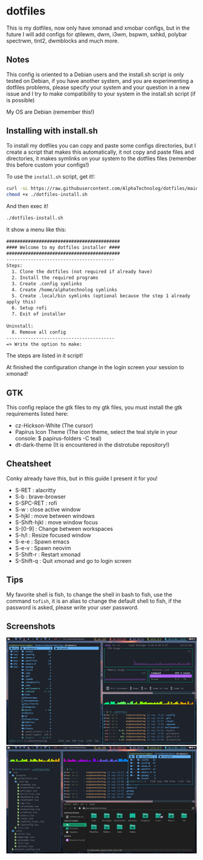 # dotfiles

This is my dotfiles, now only have xmonad and xmobar configs, but in
the future I will add configs for qtilewm, dwm, i3wm, bspwm, sxhkd, polybar
spectrwm, tint2, dwmblocks and much more.

## Notes

This config is oriented to a Debian users and the install.sh script is only
tested on Debian, if you have another system, and you are experimenting a
dotfiles problems, please specify your system and your question in a new issue
and I try to make compatibility to your system in the install.sh script (if is possible)

My OS are Debian (remember this!)

## Installing with install.sh

To install my dotfiles you can copy and paste some configs directories, but I
create a script that makes this automatically, it not copy and paste files and
directories, it makes symlinks on your system to the dotfiles files (remember this before custom your configs!)

To use the `install.sh` script, get it!:

```sh
curl -sL https://raw.githubusercontent.com/AlphaTechnolog/dotfiles/main/install.sh -o dotfiles-install.sh
chmod +x ./dotfiles-install.sh
```

And then exec it!

```sh
./dotfiles-install.sh
```

It show a menu like this:

```
##########################################
#### Welcome to my dotfiles installer ####
##########################################
----------------------------------------
Steps:
  1. Clone the dotfiles (not required if already have)
  2. Install the required programs
  3. Create .config symlinks
  4. Create /home/alphatechnolog symlinks
  5. Create .local/bin symlinks (optional because the step 1 already apply this)
  6. Setup rofi
  7. Exit of installer

Uninstall:
  8. Remove all config
----------------------------------------
=> Write the option to make:
```

The steps are listed in it script!

At finished the configuration change in the login screen your session to xmonad!

## GTK

This config replace the gtk files to my gtk files, you must install the gtk
requirements listed here:

- cz-Hickson-White (The cursor)
- Papirus Icon Theme (The icon theme, select the teal style in your console: $ papirus-folders -C teal)
- dt-dark-theme (It is encountered in the distrotube repository!)

## Cheatsheet

Conky already have this, but in this guide I present it for you!

- S-RET : alacritty
- S-b : brave-browser
- S-SPC-RET : rofi
- S-w : close active window
- S-hjkl : move between windows
- S-Shift-hjkl : move window focus
- S-[0-9] : Change between workspaces
- S-h/l : Resize focused window
- S-e-e : Spawn emacs
- S-e-v : Spawn neovim
- S-Shift-r : Restart xmonad
- S-Shift-q : Quit xmonad and go to login screen

## Tips

My favorite shell is fish, to change the shell in bash to fish, use the command
`tofish`, it is an alias to change the default shell to fish, if the password
is asked, please write your user password.

## Screenshots

![dotfiles](./screenshots/dotfiles.png)
![dotfiles-2](./screenshots/dotfiles-2.png)

